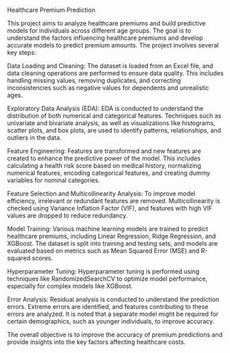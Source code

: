 Healthcare Premium Prediction

This project aims to analyze healthcare premiums and build predictive models for individuals across different age groups. The goal is to understand the factors influencing healthcare premiums and develop accurate models to predict premium amounts. The project involves several key steps:

Data Loading and Cleaning: The dataset is loaded from an Excel file, and data cleaning operations are performed to ensure data quality. This includes handling missing values, removing duplicates, and correcting inconsistencies such as negative values for dependents and unrealistic ages.

Exploratory Data Analysis (EDA): EDA is conducted to understand the distribution of both numerical and categorical features. Techniques such as univariate and bivariate analysis, as well as visualizations like histograms, scatter plots, and box plots, are used to identify patterns, relationships, and outliers in the data.

Feature Engineering: Features are transformed and new features are created to enhance the predictive power of the model. This includes calculating a health risk score based on medical history, normalizing numerical features, encoding categorical features, and creating dummy variables for nominal categories.

Feature Selection and Multicollinearity Analysis: To improve model efficiency, irrelevant or redundant features are removed. Multicollinearity is checked using Variance Inflation Factor (VIF), and features with high VIF values are dropped to reduce redundancy.

Model Training: Various machine learning models are trained to predict healthcare premiums, including Linear Regression, Ridge Regression, and XGBoost. The dataset is split into training and testing sets, and models are evaluated based on metrics such as Mean Squared Error (MSE) and R-squared scores.

Hyperparameter Tuning: Hyperparameter tuning is performed using techniques like RandomizedSearchCV to optimize model performance, especially for complex models like XGBoost.

Error Analysis: Residual analysis is conducted to understand the prediction errors. Extreme errors are identified, and features contributing to these errors are analyzed. It is noted that a separate model might be required for certain demographics, such as younger individuals, to improve accuracy.

The overall objective is to improve the accuracy of premium predictions and provide insights into the key factors affecting healthcare costs.
